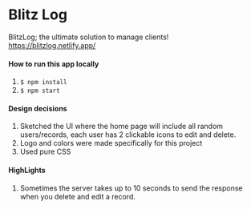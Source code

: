 # Blitz Log

BlitzLog; the ultimate solution to manage clients!  
https://blitzlog.netlify.app/

#### How to run this app locally 

1. `$ npm install`  
2. `$ npm start`    


#### Design decisions

1. Sketched the UI where the home page will include all random users/records, each user has 2 clickable icons to edit and delete.
2. Logo and colors were made specifically for this project
3. Used pure CSS 


#### HighLights 

1. Sometimes the server takes up to 10 seconds to send the response when you delete and edit a record.



